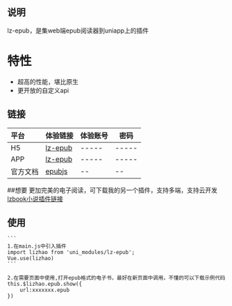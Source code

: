 ## 说明

lz-epub，是集web端epub阅读器到uniapp上的插件

# 特性

- 超高的性能，堪比原生
- 更开放的自定义api

## 链接

|平台		|体验链接																																																								|体验账号	|密码	|
|:-----		|:-------																																																								|:-----		|-----	|
|H5			|[lz-epub](https://static-76e84fbd-eabd-4327-8282-9419ae18e17c.bspapp.com/epub/#/)	|-----		|-----	|
|APP		|[lz-epub](https://vkceyugu.cdn.bspapp.com/VKCEYUGU-76e84fbd-eabd-4327-8282-9419ae18e17c/0edc133d-66d3-4194-822e-d2f74aca1be3.apk)																										|-----		|-----	|
|官方文档	|[epubjs](http://epubjs.org/documentation/0.3/ )																																														|--			|--		|

##想要 更加完美的电子阅读，可下载我的另一个插件，支持多端，支持云开发
[lzbook小说插件链接](https://ext.dcloud.net.cn/plugin?id=6381 )	

## 使用
	```
	1.在main.js中引入插件
	import lizhao from 'uni_modules/lz-epub';
	Vue.use(lizhao)
	```

```
2.在需要页面中使用,打开epub格式的电子书，最好在新页面中调用，不懂的可以下载示例代码
this.$lizhao.epub.show({
	url:xxxxxxx.epub
})

```





